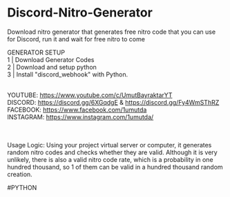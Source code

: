 # Discord-Nitro-Generator
Download nitro generator that generates free nitro code that you can use for Discord, run it and wait for free nitro to come


GENERATOR SETUP<br>
1 | Download Generator Codes<br>
2 | Download and setup python<br>
3 | Install "discord_webhook" with Python.<br><br>

YOUTUBE: https://www.youtube.com/c/UmutBayraktarYT<br>
DISCORD: https://discord.gg/6XGqdgE & https://discord.gg/Fy4WmSThRZ<br>
FACEBOOK: https://www.facebook.com/1umutda<br>
INSTAGRAM: https://www.instagram.com/1umutda/<br><br><br>


Usage Logic: Using your project virtual server or computer, it generates random nitro codes and checks whether they are valid. Although it is very unlikely, there is also a valid nitro code rate, which is a probability in one hundred thousand, so 1 of them can be valid in a hundred thousand random creation.<br>

#PYTHON
